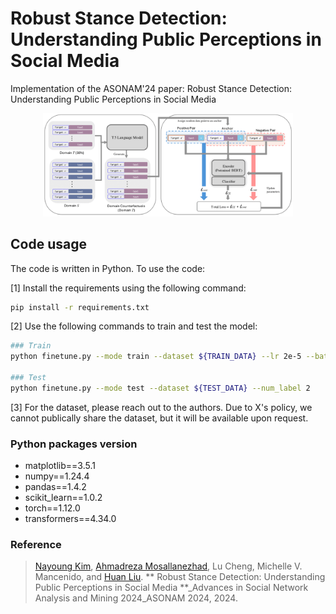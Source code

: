 # Robust Stance Detection: Understanding Public Perceptions in Social Media
Implementation of the ASONAM'24 paper: Robust Stance Detection: Understanding Public Perceptions in Social Media

<p align=center><img src="proposed.png" width="400" center/>


## Code usage
The code is written in Python. To use the code:

[1] Install the requirements using the following command:
```bash
pip install -r requirements.txt
```

[2] Use the following commands to train and test the model:
```bash
### Train
python finetune.py --mode train --dataset ${TRAIN_DATA} --lr 2e-5 --batch_size 4 --epochs 2 --alpha 0.5 --beta 0.1 --num_pair 50 --num_label 2

### Test
python finetune.py --mode test --dataset ${TEST_DATA} --num_label 2
```

[3] For the dataset, please reach out to the authors. Due to X's policy, we cannot publically share the dataset, but it will be available upon request.

### Python packages version
* matplotlib==3.5.1
* numpy==1.24.4
* pandas==1.4.2
* scikit_learn==1.0.2
* torch==1.12.0
* transformers==4.34.0

### Reference
> [Nayoung Kim](https://nayoungkim94.github.io/), [Ahmadreza Mosallanezhad](https://davood-m.github.io), Lu Cheng, Michelle V. Mancenido, and [Huan Liu](http://www.public.asu.edu/~huanliu/). ** Robust Stance Detection: Understanding Public Perceptions in Social Media **_Advances in Social Network Analysis and Mining 2024_ASONAM 2024, 2024.
